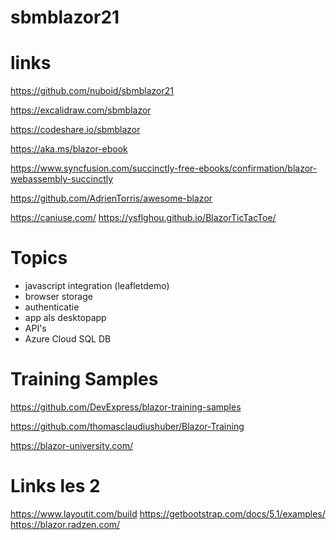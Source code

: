 # sbmblazor21

# links

https://github.com/nuboid/sbmblazor21

https://excalidraw.com/sbmblazor

https://codeshare.io/sbmblazor

https://aka.ms/blazor-ebook

https://www.syncfusion.com/succinctly-free-ebooks/confirmation/blazor-webassembly-succinctly

https://github.com/AdrienTorris/awesome-blazor

https://caniuse.com/
https://ysflghou.github.io/BlazorTicTacToe/

# Topics

- javascript integration (leafletdemo)
- browser storage
- authenticatie
- app als desktopapp
- API's
- Azure Cloud SQL DB

# Training Samples

https://github.com/DevExpress/blazor-training-samples

https://github.com/thomasclaudiushuber/Blazor-Training

https://blazor-university.com/

# Links les 2

https://www.layoutit.com/build
https://getbootstrap.com/docs/5.1/examples/
https://blazor.radzen.com/



